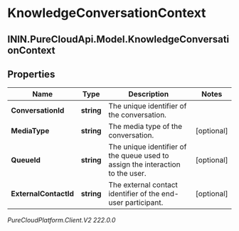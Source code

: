 # KnowledgeConversationContext

## ININ.PureCloudApi.Model.KnowledgeConversationContext

## Properties

|Name | Type | Description | Notes|
|------------ | ------------- | ------------- | -------------|
| **ConversationId** | **string** | The unique identifier of the conversation. | |
| **MediaType** | **string** | The media type of the conversation. | [optional] |
| **QueueId** | **string** | The unique identifier of the queue used to assign the interaction to the user. | [optional] |
| **ExternalContactId** | **string** | The external contact identifier of the end-user participant. | [optional] |



_PureCloudPlatform.Client.V2 222.0.0_
